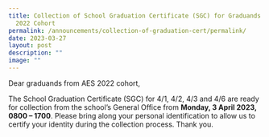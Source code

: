 ```yaml
---
title: Collection of School Graduation Certificate (SGC) for Graduands from AES
  2022 Cohort
permalink: /announcements/collection-of-graduation-cert/permalink/
date: 2023-03-27
layout: post
description: ""
image: ""
---
```

Dear graduands from AES 2022 cohort,

The School Graduation Certificate (SGC) for 4/1, 4/2, 4/3 and 4/6 are ready for collection from the school’s General Office from **Monday, 3 April 2023, 0800 – 1700**. Please bring along your personal identification to allow us to certify your identity during the collection process. Thank you.